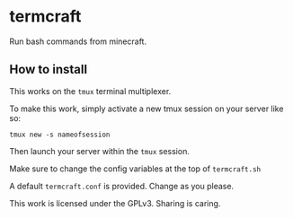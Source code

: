 # termcraft
Run bash commands from minecraft.

## How to install

This works on the `tmux` terminal multiplexer.

To make this work, simply activate a new tmux session on your server like so:

```
tmux new -s nameofsession
```

Then launch your server within the `tmux` session.

Make sure to change the config variables at the top of `termcraft.sh`

A default `termcraft.conf` is provided. Change as you please.

This work is licensed under the GPLv3. Sharing is caring.
